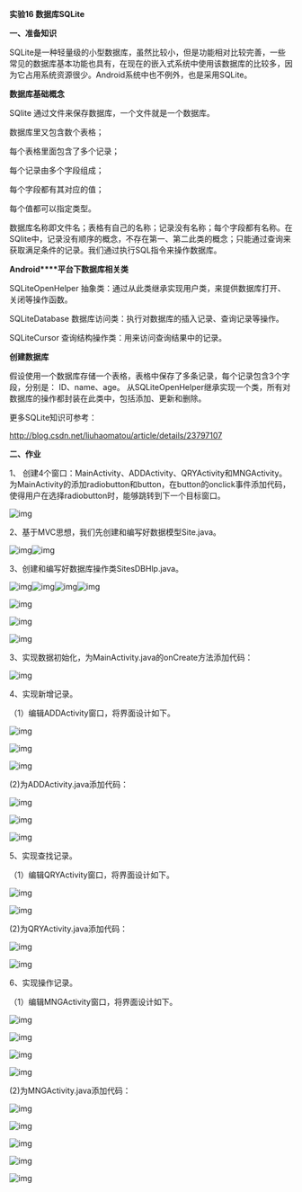 **实验16 数据库SQLite**

 

**一、准备知识**

SQLite是一种轻量级的小型数据库，虽然比较小，但是功能相对比较完善，一些常见的数据库基本功能也具有，在现在的嵌入式系统中使用该数据库的比较多，因为它占用系统资源很少。Android系统中也不例外，也是采用SQLite。

**数据库基础概念**

SQlite 通过文件来保存数据库，一个文件就是一个数据库。

数据库里又包含数个表格；

每个表格里面包含了多个记录；

每个记录由多个字段组成；

每个字段都有其对应的值；

每个值都可以指定类型。

数据库名称即文件名；表格有自己的名称；记录没有名称；每个字段都有名称。在SQlite中，记录没有顺序的概念，不存在第一、第二此类的概念；只能通过查询来获取满足条件的记录。我们通过执行SQL指令来操作数据库。

**Android****平台下数据库相关类**

SQLiteOpenHelper 抽象类：通过从此类继承实现用户类，来提供数据库打开、关闭等操作函数。

SQLiteDatabase 数据库访问类：执行对数据库的插入记录、查询记录等操作。

SQLiteCursor 查询结构操作类：用来访问查询结果中的记录。

 

**创建数据库**

假设使用一个数据库存储一个表格，表格中保存了多条记录，每个记录包含3个字段，分别是： ID、name、age。 从SQLiteOpenHelper继承实现一个类，所有对数据库的操作都封装在此类中，包括添加、更新和删除。

 

更多SQLite知识可参考：

http://blog.csdn.net/liuhaomatou/article/details/23797107

**二、作业** 

1、 创建4个窗口：MainActivity、ADDActivity、QRYActivity和MNGActivity。为MainActivity的添加radiobutton和button，在button的onclick事件添加代码，使得用户在选择radiobutton时，能够跳转到下一个目标窗口。

![img](android_work16.assets/clip_image002.jpg)

2、基于MVC思想，我们先创建和编写好数据模型Site.java。

![img](android_work16.assets/clip_image004.jpg)![img](android_work16.assets/clip_image006.jpg)

3、创建和编写好数据库操作类SitesDBHlp.java。

![img](android_work16.assets/clip_image008.jpg)![img](android_work16.assets/clip_image009.jpg)![img](android_work16.assets/clip_image011.jpg)![img](android_work16.assets/clip_image013.jpg)

![img](android_work16.assets/clip_image015.jpg)

![img](android_work16.assets/clip_image017.jpg)

![img](android_work16.assets/clip_image019.jpg)

3、实现数据初始化，为MainActivity.java的onCreate方法添加代码：

![img](android_work16.assets/clip_image021.jpg)

 

4、实现新增记录。

（1）编辑ADDActivity窗口，将界面设计如下。

![img](android_work16.assets/clip_image023.jpg)

![img](android_work16.assets/clip_image025.jpg)

![img](android_work16.assets/clip_image027.jpg)

 

 

(2)为ADDActivity.java添加代码：

![img](android_work16.assets/clip_image029.jpg)

![img](android_work16.assets/clip_image031.jpg)

 

![img](android_work16.assets/clip_image033.jpg)

5、实现查找记录。

（1）编辑QRYActivity窗口，将界面设计如下。

![img](android_work16.assets/clip_image035.jpg)

 

![img](android_work16.assets/clip_image037.jpg)

(2)为QRYActivity.java添加代码：

![img](android_work16.assets/clip_image039.jpg)

![img](android_work16.assets/clip_image041.jpg)

6、实现操作记录。

（1）编辑MNGActivity窗口，将界面设计如下。

![img](android_work16.assets/clip_image043.jpg)

![img](android_work16.assets/clip_image045.jpg)

![img](android_work16.assets/clip_image047.jpg)

![img](android_work16.assets/clip_image049.jpg)

(2)为MNGActivity.java添加代码：

![img](android_work16.assets/clip_image051.jpg)

![img](android_work16.assets/clip_image053.jpg)

![img](android_work16.assets/clip_image055.jpg)

![img](android_work16.assets/clip_image057.jpg)

![img](android_work16.assets/clip_image059.jpg)

 

 

 